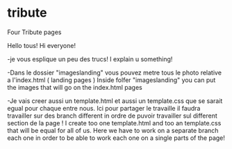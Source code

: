 # tribute
Four Tribute pages

Hello tous! 
Hi everyone! 

-je vous esplique un peu des trucs!
 I explain u something!

-Dans le dossier "imageslanding" vous pouvez metre tous le photo relative a l'index.html ( landing pages )
 Inside folfer "imageslanding" you can put the images that will go on the index.html pages 
  

-Je vais creer aussi un template.html et aussi un template.css que se sarait egual pour chaque entre nous. Ici pour partager le travaille il faudra travailler sur des branch    different in ordre de puvoir travailler sul different section de la page !
 I create too one template.html and too an template.css that will be equal for all of us. Here we have to work on a separate branch each one in order to be able to work each one on a single parts of the page! 

